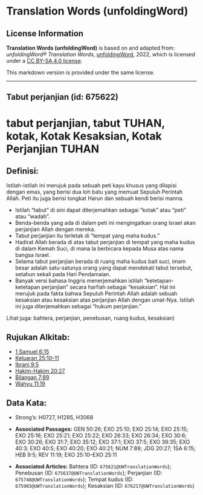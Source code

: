 # Translation Words (unfoldingWord)

## License Information

**Translation Words (unfoldingWord)** is based on and adapted from: _unfoldingWord® Translation Words_, [unfoldingWord](https://unfoldingword.org/utw), 2022, which is licensed under a [CC BY-SA 4.0 license](https://creativecommons.org/licenses/by-sa/4.0/legalcode.en).

This markdown version is provided under the same license.



--------------------------------

## Tabut perjanjian (id: 675622)

tabut perjanjian, tabut TUHAN, kotak, Kotak Kesaksian, Kotak Perjanjian TUHAN
=============================================================================

Definisi:
---------

Istilah\-istilah ini merujuk pada sebuah peti kayu khusus yang dilapisi dengan emas, yang berisi dua loh batu yang memuat Sepuluh Perintah Allah. Peti itu juga berisi tongkat Harun dan sebuah kendi berisi manna.

* Istilah “tabut” di sini dapat diterjemahkan sebagai “kotak” atau “peti” atau “wadah”.
* Benda\-benda yang ada di dalam peti ini mengingatkan orang Israel akan perjanjian Allah dengan mereka.
* Tabut perjanjian itu terletak di “tempat yang maha kudus.”
* Hadirat Allah berada di atas tabut perjanjian di tempat yang maha kudus di dalam Kemah Suci, di mana Ia berbicara kepada Musa atas nama bangsa Israel.
* Selama tabut perjanjian berada di ruang maha kudus bait suci, imam besar adalah satu\-satunya orang yang dapat mendekati tabut tersebut, setahun sekali pada Hari Pendamaian.
* Banyak versi bahasa Inggris menerjemahkan istilah “ketetapan\-ketetapan perjanjian” secara harfiah sebagai “kesaksian”. Hal ini merujuk pada fakta bahwa Sepuluh Perintah Allah adalah sebuah kesaksian atau kesaksian atas perjanjian Allah dengan umat\-Nya. Istilah ini juga diterjemahkan sebagai “hukum perjanjian.”

Lihat juga: bahtera, perjanjian, penebusan, ruang kudus, kesaksian)

Rujukan Alkitab:
----------------

* [1 Samuel 6:15](https://ref.ly/1Sam0:0)
* [Keluaran 25:10–11](https://ref.ly/Exod25:10-Exod25:11)
* [Ibrani 9:5](https://ref.ly/Heb9:5)
* [Hakim\-Hakim 20:27](https://ref.ly/Judg20:27)
* [Bilangan 7:89](https://ref.ly/Num7:89)
* [Wahyu 11:19](https://ref.ly/Rev11:19)

Data Kata:
----------

* Strong’s: H0727, H1285, H3068

* **Associated Passages:** GEN 50:26; EXO 25:10; EXO 25:14; EXO 25:15; EXO 25:16; EXO 25:21; EXO 25:22; EXO 26:33; EXO 26:34; EXO 30:6; EXO 30:26; EXO 31:7; EXO 35:12; EXO 37:1; EXO 37:5; EXO 39:35; EXO 40:3; EXO 40:5; EXO 40:20; EXO 40:21; NUM 7:89; JDG 20:27; 1SA 6:15; HEB 9:5; REV 11:19; EXO 25:10–EXO 25:11
* **Associated Articles:** Bahtera (ID: `675621@UWTranslationWords`); Penebusan (ID: `675637@UWTranslationWords`); Perjanjian (ID: `675748@UWTranslationWords`); Tempat kudus (ID: `675903@UWTranslationWords`); Kesaksian (ID: `676217@UWTranslationWords`)

